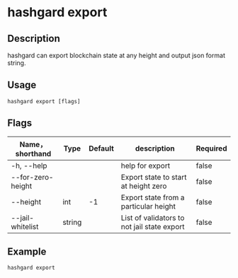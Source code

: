 # hashgard export

## Description

hashgard can export blockchain state at any height and output json format string.

## Usage

```shell
hashgard export [flags]
```

## Flags

| Name，shorthand      | Type  | Default| description                                 | Required  |
| ----------------- | ------ | ------ | ------------------------------------------- | -------- |
| -h, --help        |        |        | help for export                          | false   |
| --for-zero-height |        |        | Export state to start at height zero   | false   |
| --height          | int    | -1     | Export state from a particular height   | false  |
| --jail-whitelist  | string |        | List of validators to not jail state export| false  |

## Example

`hashgard export`
